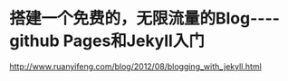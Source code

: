 # 搭建一个免费的，无限流量的Blog----github Pages和Jekyll入门

  http://www.ruanyifeng.com/blog/2012/08/blogging_with_jekyll.html
